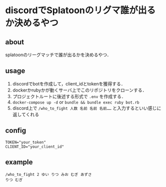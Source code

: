 # discordでSplatoonのリグマ誰が出るか決めるやつ

## about

splatoonのリーグマッチで誰が出るかを決めるやつ．

## usage

1. discordでbotを作成して，client\_idとtokenを獲得する．
2. dockerかrubyかが動くサーバ上でこのリポジトリをクローンする．
3. プロジェクトルートに後述する形式で `.env` を作成する．
4. `docker-compose up -d` or `bundle && bundle exec ruby bot.rb`
5. discord上で `/who_to_fight 人数 名前 名前 名前……` と入力するといい感じに返してくれる

## config

```.env
TOKEN="your_token"
CLIENT_ID="your_client_id"
```


## example

```
/who_to_fight 2 ゆい りつ みお むぎ あずさ
りつ むぎ
```
